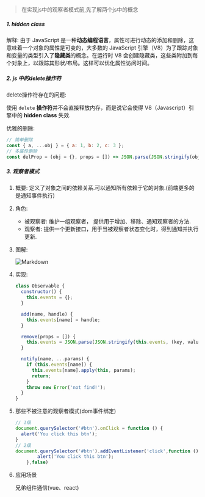 > 在实现js中的观察者模式前,先了解两个js中的概念

##### 1. hidden class

解释: 由于 JavaScript 是一种**动态编程语言**，属性可进行动态的添加和删除，这意味着一个对象的属性是可变的，大多数的 JavaScript 引擎（V8）为了跟踪对象和变量的类型引入了**隐藏类**的概念。在运行时 V8 会创建隐藏类，这些类附加到每个对象上，以跟踪其形状/布局。这样可以优化属性访问时间。

##### 2. js 中的delete操作符

delete操作符存在的问题: 

使用 `delete` **操作符**并不会直接释放内存，而是说它会使得 V8（Javascript）引擎中的 **hidden class** 失效.

优雅的删除: 

```javascript
// 简单删除
const { a, ...obj } = { a: 1, b: 2, c: 3 };
// 多属性删除
const delProp = (obj = {}, props = []) => JSON.parse(JSON.stringify(obj, (key, value) => props.includes(key) ? undefined : value));
```

##### 3. 观察者模式

1. 概要: 定义了对象之间的依赖关系.可以通知所有依赖于它的对象.(前端更多的是通知事件执行)

2. 角色:
   - 被观察者: 维护一组观察者， 提供用于增加、移除、通知观察者的方法.
   - 观察者: 提供一个更新接口，用于当被观察者状态变化时，得到通知并执行更新.

3. 图解: 

   ![Markdown](http://i1.fuimg.com/620130/6ad30d87c836e2e2.png)

4. 实现:

   ```javascript
   class Observable {
     constructor() {
       this.events = {};
     }
   
     add(name, handle) {
       this.events[name] = handle;
     }
   
     remove(props = []) {
       this.events = JSON.parse(JSON.stringify(this.events, (key, value) => props.includes(key) ? undefined : value))
     }
   
     notify(name, ...params) {
       if (this.events[name]) {
         this.events[name].apply(this, params);
         return;
       }
       throw new Error('not find!');
     }
   }
   ```

5. 那些不被注意的观察者模式(dom事件绑定)

   ```javascript
   // 1级
   document.querySelector('#btn').onClick = function () {
     alert('You click this btn');
   }
   // 2级
   document.querySelector('#btn').addEventListener('click',function () {
           alert('You click this btn');
       },false)
   ```

6. 应用场景

   兄弟组件通信(vue、react)